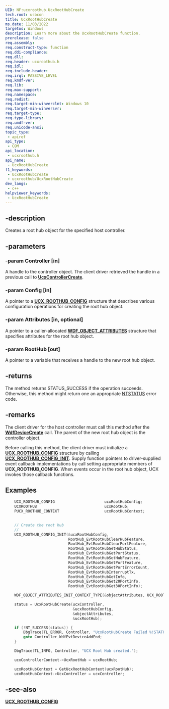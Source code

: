 ```yaml
---
UID: NF:ucxroothub.UcxRootHubCreate
tech.root: usbcon
title: UcxRootHubCreate
ms.date: 11/03/2022
targetos: Windows
description: Learn more about the UcxRootHubCreate function.
prerelease: false
req.assembly: 
req.construct-type: function
req.ddi-compliance: 
req.dll: 
req.header: ucxroothub.h
req.idl: 
req.include-header: 
req.irql: PASSIVE_LEVEL
req.kmdf-ver: 
req.lib: 
req.max-support: 
req.namespace: 
req.redist: 
req.target-min-winverclnt: Windows 10
req.target-min-winversvr: 
req.target-type: 
req.type-library: 
req.umdf-ver: 
req.unicode-ansi: 
topic_type:
 - apiref
api_type:
 - COM
api_location:
 - ucxroothub.h
api_name:
 - UcxRootHubCreate
f1_keywords:
 - UcxRootHubCreate
 - ucxroothub/UcxRootHubCreate
dev_langs:
 - c++
helpviewer_keywords:
 - UcxRootHubCreate
---
```


## -description

Creates a root hub object for the specified host controller.

## -parameters

### -param Controller [in]

A handle to the controller object. The client driver retrieved the handle in a previous call to [**UcxControllerCreate**](../ucxcontroller/nf-ucxcontroller-ucxcontrollercreate.md).

### -param Config [in]

A pointer to a [**UCX\_ROOTHUB\_CONFIG**](ns-ucxroothub-_ucx_roothub_config.md) structure that describes various configuration operations for creating the root hub object.

### -param Attributes [in, optional]

A pointer to a caller-allocated [**WDF\_OBJECT\_ATTRIBUTES**](../wdfobject/ns-wdfobject-_wdf_object_attributes.md) structure that specifies attributes for the root hub object.

### -param RootHub [out]

A pointer to a variable that receives a handle to the new root hub object.

## -returns

The method returns STATUS\_SUCCESS if the operation succeeds. Otherwise, this method might return one an appropriate [NTSTATUS](/windows-hardware/drivers/kernel/using-ntstatus-values) error code.

## -remarks

The client driver for the host controller must call this method after the [**WdfDeviceCreate**](../wdfdevice/nf-wdfdevice-wdfdevicecreate.md) call. The parent of the new root hub object is the controller object.

Before calling this method, the client driver must initialize a [**UCX\_ROOTHUB\_CONFIG**](ns-ucxroothub-_ucx_roothub_config.md) structure by calling [**UCX\_ROOTHUB\_CONFIG\_INIT**](nf-ucxroothub-ucx_roothub_config_init_with_control_urb_handler.md). Supply function pointers to driver-supplied event callback implementations by call setting appropriate members of **UCX\_ROOTHUB\_CONFIG**. When events occur in the root hub object, UCX invokes those callback functions.

## Examples

```cpp
    UCX_ROOTHUB_CONFIG                      ucxRootHubConfig;
    UCXROOTHUB                              ucxRootHub;
    PUCX_ROOTHUB_CONTEXT                    ucxRootHubContext;
  

    // Create the root hub
    //
    UCX_ROOTHUB_CONFIG_INIT(&ucxRootHubConfig,
                            RootHub_EvtRootHubClearHubFeature,
                            RootHub_EvtRootHubClearPortFeature,
                            RootHub_EvtRootHubGetHubStatus,
                            RootHub_EvtRootHubGetPortStatus,
                            RootHub_EvtRootHubSetHubFeature,
                            RootHub_EvtRootHubSetPortFeature,
                            RootHub_EvtRootHubGetPortErrorCount,
                            RootHub_EvtRootHubInterruptTx,
                            RootHub_EvtRootHubGetInfo,
                            RootHub_EvtRootHubGet20PortInfo,
                            RootHub_EvtRootHubGet30PortInfo);

    WDF_OBJECT_ATTRIBUTES_INIT_CONTEXT_TYPE(&objectAttributes, UCX_ROOTHUB_CONTEXT);

    status = UcxRootHubCreate(ucxController,
                              &ucxRootHubConfig,
                              &objectAttributes,
                              &ucxRootHub);

    if (!NT_SUCCESS(status)) {
        DbgTrace(TL_ERROR, Controller, "UcxRootHubCreate Failed %!STATUS!", status);
        goto Controller_WdfEvtDeviceAddEnd;
    }

    DbgTrace(TL_INFO, Controller, "UCX Root Hub created.");

    ucxControllerContext->UcxRootHub = ucxRootHub;

    ucxRootHubContext = GetUcxRootHubContext(ucxRootHub);
    ucxRootHubContext->UcxController = ucxController;
```

## -see-also

[**UCX\_ROOTHUB\_CONFIG**](ns-ucxroothub-_ucx_roothub_config.md)
